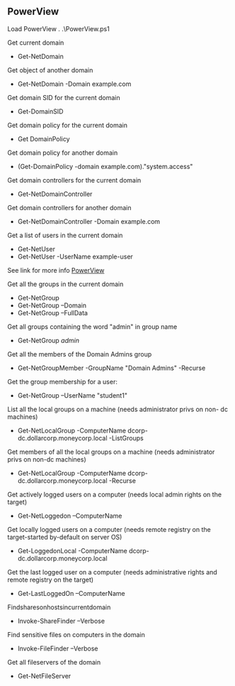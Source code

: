 ## **PowerView**
Load PowerView
. .\PowerView.ps1

Get current domain
- Get-NetDomain

Get object of another domain
- Get-NetDomain -Domain example.com

Get domain SID for the current domain
- Get-DomainSID

Get domain policy for the current domain
- Get DomainPolicy

Get domain policy for another domain
- (Get-DomainPolicy -domain example.com)."system.access"

Get domain controllers for the current domain
- Get-NetDomainController

Get domain controllers for another domain
- Get-NetDomainController -Domain example.com

Get a list of users in the current domain
- Get-NetUser
- Get-NetUser -UserName example-user

See link for more info
[PowerView](https://github.com/PowerShellMafia/PowerSploit/blob/master/Recon/PowerView.ps1)

Get all the groups in the current domain
- Get-NetGroup
- Get-NetGroup –Domain <targetdomain>
- Get-NetGroup –FullData

Get all groups containing the word "admin" in group name
- Get-NetGroup *admin*

Get all the members of the Domain Admins group
- Get-NetGroupMember -GroupName "Domain Admins" -Recurse

Get the group membership for a user:
- Get-NetGroup –UserName "student1"

List all the local groups on a machine (needs administrator privs on non- dc machines)
- Get-NetLocalGroup -ComputerName dcorp-dc.dollarcorp.moneycorp.local -ListGroups

Get members of all the local groups on a machine (needs administrator privs on non-dc machines)
- Get-NetLocalGroup -ComputerName dcorp-dc.dollarcorp.moneycorp.local -Recurse

Get actively logged users on a computer (needs local admin rights on the target)
- Get-NetLoggedon –ComputerName <servername>

Get locally logged users on a computer (needs remote registry on the target-started by-default on server OS)
- Get-LoggedonLocal -ComputerName dcorp- dc.dollarcorp.moneycorp.local

Get the last logged user on a computer (needs administrative rights and remote registry on the target)
- Get-LastLoggedOn –ComputerName <servername>

Findsharesonhostsincurrentdomain
- Invoke-ShareFinder –Verbose

Find sensitive files on computers in the domain
- Invoke-FileFinder –Verbose

Get all fileservers of the domain
- Get-NetFileServer
